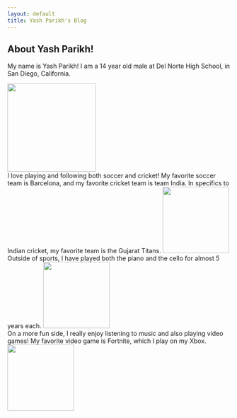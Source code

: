```yaml
---
layout: default
title: Yash Parikh's Blog
---
```



## About Yash Parikh!

My name is Yash Parikh! I am a 14 year old male at Del Norte High School, in San Diego, California. 

<img src="{{site.baseurl}}/images/IMG_7313.jpg" height="200px">
<footer class="site-footer">
</footer>
I love playing and following both soccer and cricket! My favorite soccer team is Barcelona, and my favorite cricket team is team India. In specifics to Indian cricket, my favorite team is the Gujarat Titans.

<img src="{{site.baseurl}}/images/sportsteams.jpg" height="150 px">
<footer class="site-footer">
</footer>
Outside of sports, I have played both the piano and the cello for almost 5 years each.

<img src="{{site.baseurl}}/images/piano&cello.jpg" height="150 px">
<footer class="site-footer">
</footer>
On a more fun side, I really enjoy listening to music and also playing video games! My favorite video game is Fortnite, which I play on my Xbox.

<img src="{{site.baseurl}}/images/fortniteandmusic.jpg" height="150 px">

